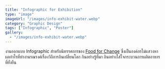 ```yaml
---
title: "Infographic for Exhibition"
type: "image"
imageUrl: "/images/info-exhibit-water.webp"
category: "Graphic Design"
tags: ["Infographic", "Poster"]
gallery:
  - "/images/info-exhibit-water.webp"
---
```


งานออกแบบ Infographic สำหรับนิทรรศการของ <a href='https://food4change.in.th/' target='_blank'>Food for Change</a> ซึ่งเป็นองค์กรไม่แสวงหาผลกำไรที่ทำงานรณรงค์เรื่องวิถีการกินเปลี่ยนโลก กินอย่างรู้ที่มา กินอย่างใส่ใจกระบวนการผลิตอาหารที่ยั่งยืน
